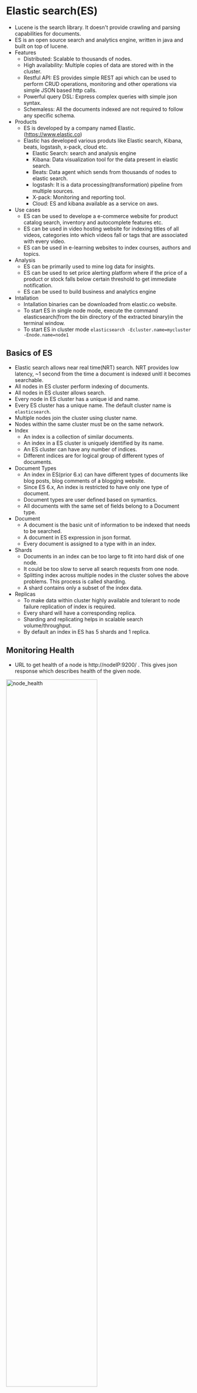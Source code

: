 # Elastic search(ES)

- Lucene is the search library. It doesn't provide crawling and parsing capabilities for documents.
- ES is an open source search and analytics engine, written in java and built on top of lucene.
- Features
  - Distributed: Scalable to thousands of nodes.
  - High availability: Multiple copies of data are stored with in the cluster.
  - Restful API: ES provides simple REST api which can be used to perform CRUD operations, monitoring and other operations via simple JSON based http calls.
  - Powerful query DSL: Express complex queries with simple json syntax.
  - Schemaless: All the documents indexed are not required to follow any specific schema.
- Products
  - ES is developed by a company named Elastic.(https://www.elastic.co)
  - Elastic has developed various produts like Elastic search, Kibana, beats, logstash, x-pack, cloud etc.
    - Elastic Search: search and analysis engine
	- Kibana: Data visualization tool for the data present in elastic search.
	- Beats: Data agent which sends from thousands of nodes to elastic search.
	- logstash: It is a data processing(transformation) pipeline from multiple sources.
	- X-pack: Monitoring and reporting tool.
	- Cloud: ES and kibana available as a service on aws.
- Use cases
  - ES can be used to develope a e-commerce website for product catalog search, inventory and autocomplete features etc.
  - ES can be used in video hosting website for indexing titles of all videos, categories into which videos fall or tags that are associated with every video.
  - ES can be used in e-learning websites to index courses, authors and topics.
- Analysis
  - ES can be primarily used to mine log data for insights.
  - ES can be used to set price alerting platform where if the price of a product or stock falls below certain threshold to get immediate notification.
  - ES can be used to build business and analytics engine
- Intallation
  - Intallation binaries can be downloaded from elastic.co website.
  - To start ES in single node mode, execute the command elasticsearch(from the bin directory of the extracted binary)in the terminal window.
  - To start ES in cluster mode `elasticsearch -Ecluster.name=mycluster -Enode.name=node1`

Basics of ES
-
- Elastic search allows near real time(NRT) search. NRT provides low latency, ~1 second from the time a document is indexed unitl it becomes searchable.
- All nodes in ES cluster perform indexing of documents.
- All nodes in ES cluster allows search.
- Every node in ES cluster has a unique id and name.
- Every ES cluster has a unique name. The default cluster name is `elasticsearch`.
- Multiple nodes join the cluster using cluster name.
- Nodes within the same cluster must be on the same network.
- Index
  - An index is a collection of similar documents.
  - An index in a ES cluster is uniquely identified by its name.
  - An ES cluster can have any number of indices.
  - Different indices are for logical group of different types of documents.
- Document Types
  - An index in ES(prior 6.x) can have different types of documents like blog posts, blog comments of a blogging website.
  - Since ES 6.x, An index is restricted to have only one type of document.
  - Document types are user defined based on symantics.
  - All documents with the same set of fields belong to a Document type.
- Document
  - A document is the basic unit of information to be indexed that needs to be searched.
  - A document in ES expression in json format.
  - Every document is assigned to a type with in an index.  
- Shards
  - Documents in an index can be too large to fit into hard disk of one node.
  - It could be too slow to serve all search requests from one node.
  - Splitting index across multiple nodes in the cluster solves the above problems. This process is called sharding.
  - A shard contains only a subset of the index data.
- Replicas
  - To make data within cluster highly available and tolerant to node failure replication of index is required.
  - Every shard will have a corresponding replica.
  - Sharding and replicating helps in scalable search volume/throughput.
  - By default an index in ES has 5 shards and 1 replica.

Monitoring Health
-
  - URL to get health of a node is http://nodeIP:9200/ . This gives json response which describes health of the given node.
  
  <img src="node_health.png" alt="node_health" align="middle" width="70%">

  - Exploring Health Response
    - `name` is the name of the node given when starting elasticsearch through command line.
    - `cluster_name` is the name of the cluster.
    - `cluser_uuid` is the unique id of the cluster.
	- `version` is the ES version.
	- `lucene_version` is the underlying lucene version used by ES.
  
  - URL to get health of a cluster is http://nodeIP:9200/_cat/health?v&pretty. Any nodeIP can be used to get the health of the cluster.
  
	<img src="cluster_health.png" alt="cluster_health" align="middle" width="70%">
 
  - Exploring Cluster health response
    - `status` shows the status of the cluster.
       - `green` describes all shards and replicas are available for requests.
       - `yellow` describes cluster is functional, but some replicas may not be available. For a single node cluster, status of an index always shows yellow because it has no replicas.
       - `red` describes cluster is not functional, meaning some shards are not available.
	- `node.total` shows total no of nodes in the cluster.
	- `node.data` shows no of nodes which has data.
	- To get the what nodes are available with in the cluster currently http://nodeIP:9200/_cat/health?v&pretty.

Elastic search API
-
- ES uses REST API's to administer the cluster, perform CRUD operations, search etc.
- Http PUT is idempotant. It is used to create and update resources. 
- Http POST is not idempotant. It means we may get different results based on initial conditions. It is used only to update resources.
- Data sent to and received from server are in json format.
- CURL tool can be used to transfer data from and to a server using various protocols like http, ftp, gopher, imap, ldap etc.
  - To list all indices `curl -XGET http://localhost:9200/_cat/indices?v&pretty`.
- Creating Indices  
  - To create new index(say products) `curl -XPUT http://localhost:9200/products`.
- Adding documents to indices
  - To create a document of type `mobiles` in the index `products` with a document id (say 1), use the below command.
  `curl --location --request PUT 'http://localhost:9200/products/mobiles/1' --header 'Content-Type: application/json' --data-raw '{ 	"name":"iphone X",	"camera":"12 MP",	"storage":"256 GB",	"display":"6 inch",	"battery":"3000 mAh", "review":["Extremely happy after using it for one week"]}'`
  - Response for the above create request gives the following json response. 
  
		  {
			"_index": "products",
			"_type": "mobiles",
			"_id": "1",
			"_version": 1,
			"result": "created",
			"_shards": {
				"total": 2,
				"successful": 1,
				"failed": 0
			},
			"_seq_no": 0,
			"_primary_term": 1
		  }
  
  - To create a document with auto-generated unique id, use the below command.
  `curl --location --request PUT 'http://localhost:9200/products/mobiles/' --header 'Content-Type: application/json' --data-raw '{ 	"name":"iphone X",	"camera":"12 MP",	"storage":"256 GB",	"display":"6 inch",	"battery":"3000 mAh", "review":["Extremely happy after using it for one week"]}'`
  - Response for the above create request gave the following response.
  
		  {
			"_index": "products",
			"_type": "mobiles",
			"_id": "MZQ-W3IBCnnugUymNDxW",
			"_version": 1,
			"result": "created",
			"_shards": {
				"total": 2,
				"successful": 1,
				"failed": 0
			},
			"_seq_no": 0,
			"_primary_term": 1
		  }

- TODO:Retrieving documents from Elastic search by Id
- TODO:Retrieving whole and partial documents
- TODO:Updating whole and partial documents
- TODO:Deleting Documents and indices
- TODO:Performing Bulk operations on Documents
- TODO:Bulk Indexing of Documents from a JSON File

Query DSL
-
- ES uses Query DSL to expose most of the power of lucene through a simple json interface.
- These queries are most useful in production due to their flexibility, easier to read and debug.
- ES search works with two contexts namely Query context and Filter context.
  - Query context
    - Included or Not: Query context determines whether the document should be part of the result or not.
    - Relevance score: Calcuated for every search term the document maps to. Higher the score, more relevant the document.
  - Filter context
	- Included or Not: Works the same wasy as in Query context.
	- No scoring: No additional relevance ranking.
	- Structured data: Filter context is more suitable for exact matches, range queries(like date ranges, price ranges) etc.
	- Faster: Only determines included or not, no relevance score is calculate, hence it is faster. 
- Setup Json test data 
  - Visit https://www.json-generator.com/ to create test data.
  - The following test data template is used for generating data with 1000 documents.
  
	  [
	  '{{repeat(1000, 1000)}}',
	  {
		name:'{{firstName()}} {{surname()}}',
		age: '{{integer(18, 25)}}',
		gender: '{{gender()}}',
		email: '{{email()}}',
		phone: '+1 {{phone()}}',
		street: '{{integer(1000, 999)}} {{street()}}',
		city: '{{city()}}',
		state: '{{state()}} {{integer(100, 10000)}}'
	  }
	 ]
    
  - Click generate to generate the json and compact the json into a single line.
  - Remove the starting and ending square brackets and replace the characters },{ with }\n{ to get each seperate json documents as needed by ES.
  - Setting the index field
    - For ES to set index field to each document, document should have an additional index document for each index. i.e. `{"index":{}}`.
    - To setup index field, replace `{"name"` with `{"index": {}}\n{"name"`
	- Now the file is ready for bulk indexing. Let's save the file as test_data.json
  - To bulk index the documents by creating a new index with name `customers` and type `customer` use the below command.
  
		curl -H "Content-Type: application/x-ndjson" -XPOST "http://localhost:9200/customers/customer/_bulk?pretty&refresh" --data-binary @"test_data.json"

- Search Using Query params
  - Query Context search
    - Search terms can be passed as URL query parameters or within the URL request body.
	- Query parameters
	  - Search requests are peformed either through curl or through a browser.
	  - Examples : 
	    - To search for documents with in the customers index which contain the word `wyoming` URL is `http://localhost:9200/customers/_search?q=wyoming`.
		- Response fields
		  - `took` represents time taken to perform the search in milliseconds.
		  - `_shards` represents the no of total shards and successful or failed search counts.
		  - `hits` fields contains the important search results.
		     - `total` represents the no of total documents that match the search.
		     - `max_score` represents the max relevant score.
		     - nested `hits` field represents each document hit details.
		
			
	{
		"took": 82,
		"timed_out": false,
		"_shards": {
			"total": 5,
			"successful": 5,
			"skipped": 0,
			"failed": 0
		},
		"hits": {
			"total": 18,
			"max_score": 4.9028025,
			"hits": [
			{
				"_index": "customers",
				"_type": "customer",
				"_id": "vVIsXHIBeIe72XxDmQRZ",
				"_score": 4.9028025,
				"_source": {
					"name": "Sloan Munoz",
					"age": 24,
					"gender": "male",
					"email": "sloanmunoz@stralum.com",
					"phone": "+1 (988) 550-3781",
					"street": "1000 Garfield Place",
					"city": "Wyoming",
					"state": "Arkansas 8347"
				}
			},
			{
				"_index": "customers",
				"_type": "customer",
				"_id": "nVIsXHIBeIe72XxDmQRZ",
				"_score": 4.646152,
				"_source": {
					"name": "Bolton Roach",
					"age": 21,
					"gender": "male",
					"email": "boltonroach@stralum.com",
					"phone": "+1 (819) 421-3155",
					"street": "1000 Herkimer Court",
					"city": "Dunnavant",
					"state": "Wyoming 9077"
				}
			}]
		}
	}


        - To search for documents with search term `wyoming` and descending order of age, `http://localhost:9200/customers/_search?q=wyoming&sort=age:desc`.
		  - The response for this query will not have relevance score. Due to sorting of results relevance score no longer applies.
		- To search for documents with search term `kentucky` in `state` field `http://localhost:9200/customers/_search?q=state:kentucky&sort=age:desc`.
		- To get the subset of search results `http://localhost:9200/customers/_search?q=state:kentucky&from=10&size=2`
		  - `from` & `size` are useful for pagination.
		- `explain` query parameter gives the information about how the relevance score is calculated, which is useful for debugging purposes.
		  - `http://localhost:9200/customers/_search?q=state:kentucky&from=10&size=2&explain`

















Match sub string with ngrams (yours -> yo, you, our, ours,urs)
Geo hashes for graphical search
Metaphone algorithms for phonetic match
"Did you mean" searches using Levenshtein automation



